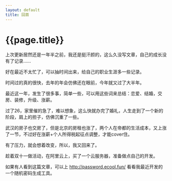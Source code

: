 ```yaml
---
layout: default
title: 回首
---
```


# {{page.title}}


上次更新居然还是一年半之前，我还是挺汗颜的，这么久没写文章，自己的成长没有了记录……

好在最近不太忙了，可以抽时间出来，给自己的职业生涯多一些记录。

时间过的真的很快，去年的年会仿佛还在眼前，今年就又过了大半年。

最近这一年，发生了很多事，简单一些，可以用这些词来总结：恋爱、结婚，交房、装修，升级、涨薪。

过了26，家里催的急了，难以想象，这么快就办完了婚礼，人生走到了一个新的阶段，肩上的担子，仿佛沉重了一些。

武汉的房子也交房了，但是北京的房租也涨了，两个人在帝都的生活成本，又上涨了一节，不过好在涨薪+个人所得税起征点调整，才能cover住。

有了压力，就会想着改变，所以，我又回来了。

趁着双十一做活动，在阿里云上，买了一个云服务器，准备做点自己的开发。

如果有人看到这篇文章，可以上 http://password.ecool.fun/ 看看我最近开发的一个随机密码生成工具。
